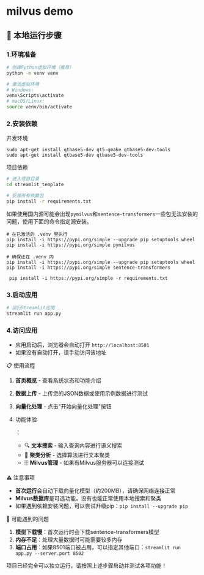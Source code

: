 # milvus demo

## 🚀 本地运行步骤

### 1.环境准备

```bash
# 创建Python虚拟环境（推荐）
python -m venv venv

# 激活虚拟环境
# Windows:
venv\Scripts\activate
# macOS/Linux:
source venv/bin/activate
```

### 2.安装依赖

开发环境

```
sudo apt-get install qtbase5-dev qt5-qmake qtbase5-dev-tools
sudo apt-get install qtbase5-dev qtbase5-dev-tools
```

项目依赖

```bash
# 进入项目目录
cd streamlit_template

# 安装所有依赖包
pip install -r requirements.txt
```



如果使用国内源可能会出现`pymilvus`和`sentence-transformers`一些包无法安装的问题，使用下面的命令指定源安装。

```
# 在已激活的 .venv 里执行
pip install -i https://pypi.org/simple --upgrade pip setuptools wheel
pip install -i https://pypi.org/simple pymilvus
```

```
# 确保还在 .venv 内
pip install -i https://pypi.org/simple --upgrade pip setuptools wheel
pip install -i https://pypi.org/simple sentence-transformers
```



```
 pip install -i https://pypi.org/simple -r requirements.txt
```





### 3.启动应用

```bash
# 运行Streamlit应用
streamlit run app.py
```

### 4.访问应用

- 应用启动后，浏览器会自动打开 `http://localhost:8501`
- 如果没有自动打开，请手动访问该地址

 📋 使用流程

1. **首页概览** - 查看系统状态和功能介绍

2. **数据上传** - 上传您的JSON数据或使用示例数据进行测试

3. **向量化处理** - 点击"开始向量化处理"按钮

4. 功能体验

   ：

   - 🔍 **文本搜索** - 输入查询内容进行语义搜索
   - 🎯 **聚类分析** - 选择算法进行文本聚类
   - 🗄️ **Milvus管理** - 如果有Milvus服务器可以连接测试

 ⚠️ 注意事项

- **首次运行**会自动下载向量化模型（约200MB），请确保网络连接正常
- **Milvus数据库**是可选功能，没有也能正常使用本地搜索和聚类
- 如果遇到依赖安装问题，可以尝试升级pip：`pip install --upgrade pip`

 🔧 可能遇到的问题

1. **模型下载慢**：首次运行时会下载sentence-transformers模型
2. **内存不足**：处理大量数据时可能需要较多内存
3. **端口占用**：如果8501端口被占用，可以指定其他端口：`streamlit run app.py --server.port 8502`

项目已经完全可以独立运行，请按照上述步骤启动并测试各项功能！
